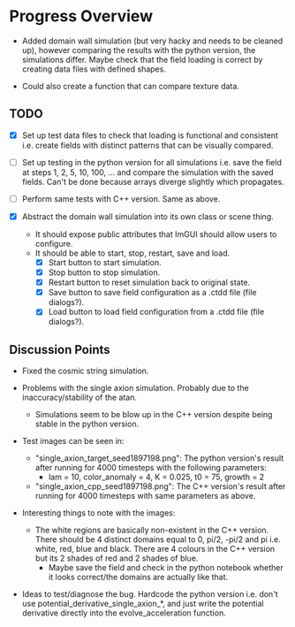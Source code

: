 # Progress Overview #

- Added domain wall simulation (but very hacky and needs to be cleaned up), however comparing the results with the python version,
the simulations differ. Maybe check that the field loading is correct by creating data files with defined shapes.

- Could also create a function that can compare texture data.

## TODO ##

- [x] Set up test data files to check that loading is functional and consistent i.e. create fields with distinct patterns that
can be visually compared.
- [ ] Set up testing in the python version for all simulations i.e. save the field at steps 1, 2, 5, 10, 100, ... and compare
the simulation with the saved fields. Can't be done because arrays diverge slightly which propagates.
- [ ] Perform same tests with C++ version. Same as above.

- [x] Abstract the domain wall simulation into its own class or scene thing.
    - It should expose public attributes that ImGUI should allow users to configure.
    - It should be able to start, stop, restart, save and load.
        - [x] Start button to start simulation.
        - [x] Stop button to stop simulation.
        - [x] Restart button to reset simulation back to original state.
        - [x] Save button to save field configuration as a .ctdd file (file dialogs?).
        - [x] Load button to load field configuration from a .ctdd file (file dialogs?).

## Discussion Points ##

- Fixed the cosmic string simulation.
- Problems with the single axion simulation. Probably due to the inaccuracy/stability of the atan.
    - Simulations seem to be blow up in the C++ version despite being stable in the python version.
- Test images can be seen in:
    - "single_axion_target_seed1897198.png": The python version's result after running for 4000 timesteps with the following
    parameters:
        - lam = 10, color_anomaly = 4, K = 0.025, t0 = 75, growth = 2
    - "single_axion_cpp_seed1897198.png": The C++ version's result after running for 4000 timesteps with same parameters as above.

- Interesting things to note with the images:
    - The white regions are basically non-existent in the C++ version. There should be 4 distinct domains equal to 0, pi/2, -pi/2
    and pi i.e. white, red, blue and black. There are 4 colours in the C++ version but its 2 shades of red and 2 shades of blue.
        - Maybe save the field and check in the python notebook whether it looks correct/the domains are actually like that.

- Ideas to test/diagnose the bug. Hardcode the python version i.e. don't use potential_derivative_single_axion_*, and just write
the potential derivative directly into the evolve_acceleration function.
